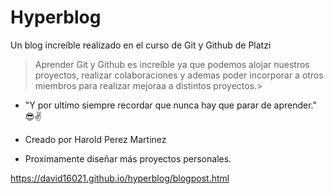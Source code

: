 # Hyperblog
Un blog increíble realizado en el curso de Git y Github de Platzi
>Aprender Git y Github es increíble ya que podemos alojar nuestros proyectos, realizar colaboraciones y ademas poder incorporar a otros miembros para realizar mejoraa a distintos proyectos.>

* "Y por ultimo siempre recordar que nunca hay que parar de aprender." 😎✌️
* Creado por Harold Perez Martinez

* Proximamente diseñar más proyectos personales.


https://david16021.github.io/hyperblog/blogpost.html
